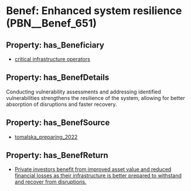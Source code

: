 # Benef: __Enhanced system resilience__ (PBN__Benef_651)

## Property: has_Beneficiary

* [critical infrastructure operators](../Stakeholder/PBN__Stakeholder_273)

## Property: has_BenefDetails

Conducting vulnerability assessments and addressing identified vulnerabilities strengthens the resilience of the system, allowing for better absorption of disruptions and faster recovery.

## Property: has_BenefSource

* [tomalska_preparing_2022](../Article/PBN__Article_129)

## Property: has_BenefReturn

* [Private investors benefit from improved asset value and reduced financial losses as their infrastructure is better prepared to withstand and recover from disruptions.](../BenefReturn/PBN__BenefReturn_701)

